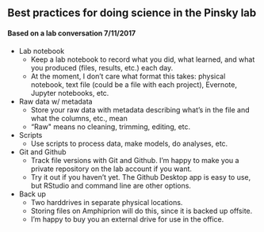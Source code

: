 ## Best practices for doing science in the Pinsky lab
#### Based on a lab conversation 7/11/2017


* Lab notebook
  * Keep a lab notebook to record what you did, what learned, and what you produced (files, results, etc.) each day.
  * At the moment, I don’t care what format this takes: physical notebook, text file (could be a file with each project), Evernote, Jupyter notebooks, etc.
* Raw data w/ metadata
  * Store your raw data with metadata describing what’s in the file and what the columns, etc., mean
  * “Raw" means no cleaning, trimming, editing, etc.
* Scripts
  * Use scripts to process data, make models, do analyses, etc.
* Git and Github
  * Track file versions with Git and Github. I’m happy to make you a private repository on the lab account if you want.
  * Try it out if you haven’t yet. The Github Desktop app is easy to use, but RStudio and command line are other options.
* Back up
  * Two harddrives in separate physical locations.
  * Storing files on Amphiprion will do this, since it is backed up offsite.
  * I’m happy to buy you an external drive for use in the office.
